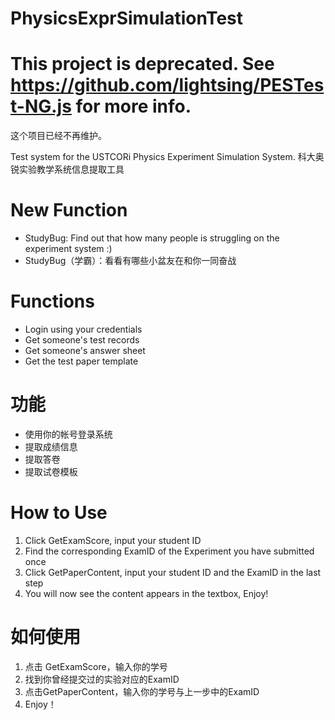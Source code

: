 PhysicsExprSimulationTest
=========================

# This project is deprecated. See https://github.com/lightsing/PESTest-NG.js for more info.
这个项目已经不再维护。

Test system for the USTCORi Physics Experiment Simulation System.
科大奥锐实验教学系统信息提取工具

# New Function

* StudyBug: Find out that how many people is struggling on the experiment system :)
* StudyBug（学霸）：看看有哪些小盆友在和你一同奋战

# Functions

* Login using your credentials
* Get someone's test records
* Get someone's answer sheet
* Get the test paper template

# 功能

* 使用你的帐号登录系统
* 提取成绩信息
* 提取答卷
* 提取试卷模板

# How to Use

1. Click GetExamScore, input your student ID
2. Find the corresponding ExamID of the Experiment you have submitted once
3. Click GetPaperContent, input your student ID and the ExamID in the last step
4. You will now see the content appears in the textbox, Enjoy!

# 如何使用

1. 点击 GetExamScore，输入你的学号
2. 找到你曾经提交过的实验对应的ExamID
3. 点击GetPaperContent，输入你的学号与上一步中的ExamID
4. Enjoy！


